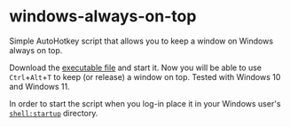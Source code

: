 # windows-always-on-top
Simple AutoHotkey script that allows you to keep a window on Windows always on top.

Download the [executable file](https://github.com/metalevel-tech/windows-always-on-top/releases/tag/v.0.1.0-ctrl-alt-t) and start it. Now you will be able to use `Ctrl`+`Alt`+`T` to keep (or release) a window on top. Tested with Windows 10 and Windows 11.

In order to start the script when you log-in place it in your Windows user's [`shell:startup`](https://www.softwareok.com/?seite=faq-Windows-10&faq=151) directory.
